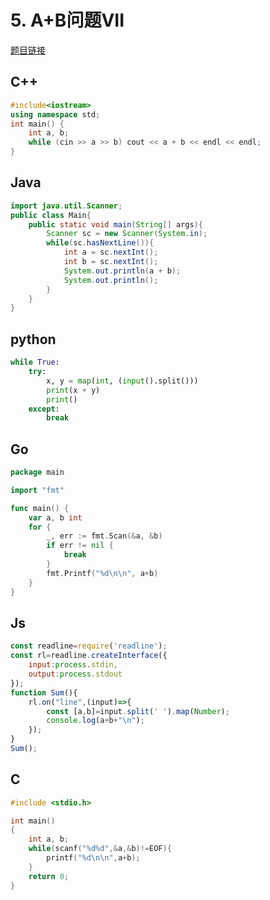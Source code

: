 
# 5. A+B问题VII 

[题目链接](https://kamacoder.com/problempage.php?pid=1004) 

## C++

```CPP
#include<iostream>
using namespace std;
int main() {
    int a, b;
    while (cin >> a >> b) cout << a + b << endl << endl;
}
```
## Java 

```Java 
import java.util.Scanner;
public class Main{
    public static void main(String[] args){
        Scanner sc = new Scanner(System.in);
        while(sc.hasNextLine()){
            int a = sc.nextInt();
            int b = sc.nextInt();
            System.out.println(a + b);
            System.out.println();
        }
    }
}
```

## python 

```python 
while True:
    try:
        x, y = map(int, (input().split()))
        print(x + y)
        print()
    except:
        break
```

## Go 

```go 
package main

import "fmt"

func main() {
	var a, b int
	for {
		_, err := fmt.Scan(&a, &b)
		if err != nil {
			break
		}
		fmt.Printf("%d\n\n", a+b)
	}
}

```

## Js 
```javascript
const readline=require('readline');
const rl=readline.createInterface({
    input:process.stdin,
    output:process.stdout
});
function Sum(){
    rl.on("line",(input)=>{
        const [a,b]=input.split(' ').map(Number);
        console.log(a+b+"\n");
    });
}
Sum();
```
## C 


```C 
#include <stdio.h>

int main()
{
    int a, b;
    while(scanf("%d%d",&a,&b)!=EOF){
        printf("%d\n\n",a+b);
    }
    return 0;
}
```
